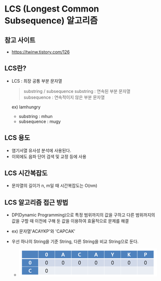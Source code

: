 # LCS (Longest Common Subsequence) 알고리즘

## 참고 사이트

- https://twinw.tistory.com/126


## LCS란?

- LCS : 최장 공통 부분 문자열
	> substring / subsequence
	> substring : 연속된 부분 문자열
	> subsequence : 연속적이지 않은 부분 문자열

	ex) lamhungry
	- substring : mhun
	- subsequence : mugy


## LCS 용도

- 염기서열 유사성 분석에 사용된다.
- 이외에도 음파 단어 검색 및 교정 등에 사용


## LCS 시간복잡도

- 문자열의 길이가 n, m일 때 시간복잡도는 O(nm)


## LCS 알고리즘 접근 방법

- DP(Dynamic Programming)으로 특정 범위까지의 값을 구하고 다른 범위까지의 값을 구할 때 이전에 구해 둔 값을 이용하여 효율적으로 문제를 해결


- ex) 문자열'ACAYKP'와 'CAPCAK'
- 우선 하나의 String을 기준 String, 다른 String을 비교 String으로 둔다.

  - ![LCS_예제1](./images/LCS_예제1.PNG)


